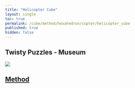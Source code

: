 ```yaml
---
title: "Helicopter Cube"
layout: single
toc: true
permalink: /cube/method/hexahedron/copter/helicopter_cube
published: true
hidden: false
---
```


<head>
  <base target="_blank">
</head>



## Twisty Puzzles - Museum

<a href="https://twistypuzzles.com/app/museum/museum_showitem.php?pkey=2300">
  <img src="https://twistypuzzles.com/museum/large/02300-01.jpg">
</a>



## [Method](/cube/method/hexahedron/copter/helicopter_cube/method)
